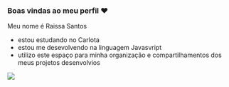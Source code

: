 ### Boas vindas ao meu perfil ❤

Meu nome é Raissa Santos
- estou estudando no Carlota
- estou me desevolvendo na linguagem Javasvript
- utilizo este espaço para minha organização e compartilhamentos dos meus projetos desenvolvios
  
![](https://media1.tenor.com/m/71QUzbOyS_MAAAAd/twilight-sparkle-mlp.gif)


